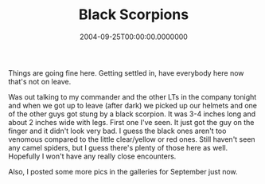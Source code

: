 ﻿---
title: Black Scorpions
date: "2004-09-25T00:00:00.0000000"
featuredImage: img/black-scorpions-featured.png
---

Things are going fine here. Getting settled in, have everybody here now that's not on leave.

Was out talking to my commander and the other LTs in the company tonight and when we got up to leave (after dark) we picked up our helmets and one of the other guys got stung by a black scorpion. It was 3-4 inches long and about 2 inches wide with legs. First one I've seen. It just got the guy on the finger and it didn't look very bad. I guess the black ones aren't too venomous compared to the little clear/yellow or red ones. Still haven't seen any camel spiders, but I guess there's plenty of those here as well. Hopefully I won't have any really close encounters.

Also, I posted some more pics in the galleries for September just now.


